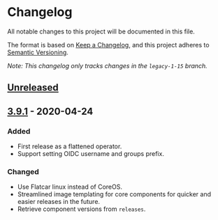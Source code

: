 # Changelog

All notable changes to this project will be documented in this file.

The format is based on [Keep a Changelog](https://keepachangelog.com/en/1.0.0/),
and this project adheres to [Semantic Versioning](https://semver.org/spec/v2.0.0.html).

*Note: This changelog only tracks changes in the `legacy-1-15` branch.*

## [Unreleased]

## [3.9.1] - 2020-04-24

### Added

- First release as a flattened operator.
- Support setting OIDC username and groups prefix.

### Changed

- Use Flatcar linux instead of CoreOS.
- Streamlined image templating for core components for quicker and easier releases in the future.
- Retrieve component versions from `releases`.

[Unreleased]: https://github.com/giantswarm/kvm-operator/compare/v3.9.1...legacy-1-15
[3.9.1]: https://github.com/giantswarm/kvm-operator/releases/tag/v3.9.1
